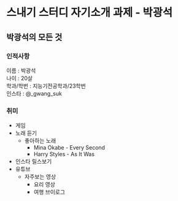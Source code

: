 # 스내기 스터디 자기소개 과제 - 박광석
## 박광석의 모든 것
### 인적사항
이름 : 박광석\
나이 : 20살\
학과/학번 : 지능기전공학과/23학번\
인스타 : @_gwang_suk
### 취미
- 게임
- 노래 듣기
  - 좋아하는 노래
    - Mina Okabe - Every Second
    - Harry Styles - As It Was
- 인스타 릴스보기
- 유튜브
  - 자주보는 영상
    - 요리 영상
    - 여행 브이로그
